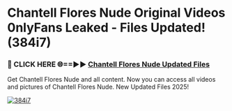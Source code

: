 # Chantell Flores Nude Original Videos 0nlyFans Leaked - Files Updated! (384i7)

<h3>🔴 CLICK HERE 🌐==►► <a href="https://tinyurl.com/5h6xmrr3" rel="nofollow">Chantell Flores Nude Updated Files</a></h3>

Get Chantell Flores Nude and all content. Now you can access all videos and pictures of Chantell Flores Nude. New Updated Files 2025!

[![384i7](https://i.imgur.com/KVD873Z.gif)](https://tinyurl.com/5h6xmrr3)
